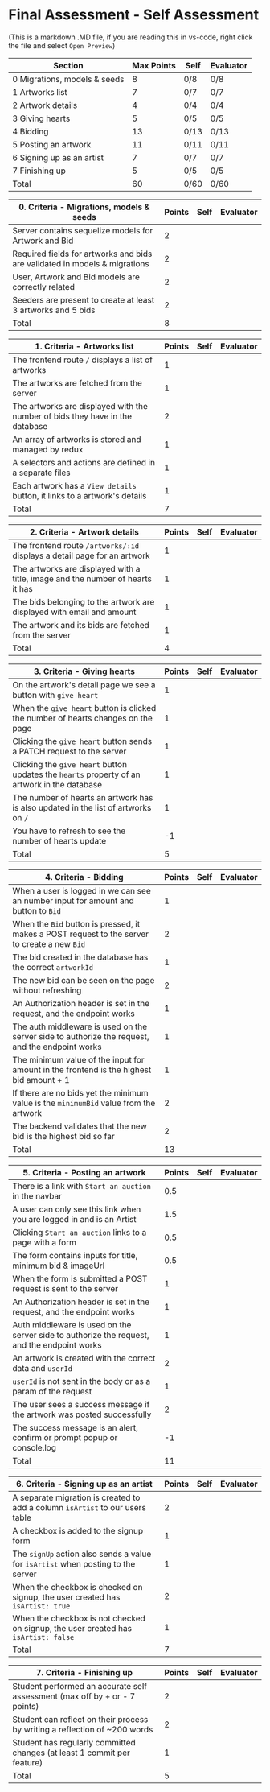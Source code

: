 # Final Assessment - Self Assessment

(This is a markdown .MD file, if you are reading this in vs-code, right click the file and select `Open Preview`)

| Section                      | Max Points | Self | Evaluator |
| ---------------------------- | ---------- | ---- | --------- |
| 0 Migrations, models & seeds | 8          | 0/8  | 0/8       |
| 1 Artworks list              | 7          | 0/7  | 0/7       |
| 2 Artwork details            | 4          | 0/4  | 0/4       |
| 3 Giving hearts              | 5          | 0/5  | 0/5       |
| 4 Bidding                    | 13         | 0/13 | 0/13      |
| 5 Posting an artwork         | 11         | 0/11 | 0/11      |
| 6 Signing up as an artist    | 7          | 0/7  | 0/7       |
| 7 Finishing up               | 5          | 0/5  | 0/5       |
| Total                        | 60         | 0/60 | 0/60      |

| 0. Criteria - Migrations, models & seeds                                   | Points | Self | Evaluator |
| -------------------------------------------------------------------------- | ------ | ---- | --------- |
| Server contains sequelize models for Artwork and Bid                       | 2      |      |           |
| Required fields for artworks and bids are validated in models & migrations | 2      |      |           |
| User, Artwork and Bid models are correctly related                         | 2      |      |           |
| Seeders are present to create at least 3 artworks and 5 bids               | 2      |      |           |
| Total                                                                      | 8      |      |           |

| 1. Criteria - Artworks list                                                  | Points | Self | Evaluator |
| ---------------------------------------------------------------------------- | ------ | ---- | --------- |
| The frontend route `/` displays a list of artworks                           | 1      |      |           |
| The artworks are fetched from the server                                     | 1      |      |           |
| The artworks are displayed with the number of bids they have in the database | 2      |      |           |
| An array of artworks is stored and managed by redux                          | 1      |      |           |
| A selectors and actions are defined in a separate files                      | 1      |      |           |
| Each artwork has a `View details` button, it links to a artwork's details    | 1      |      |           |
| Total                                                                        | 7      |      |           |

| 2. Criteria - Artwork details                                                  | Points | Self | Evaluator |
| ------------------------------------------------------------------------------ | ------ | ---- | --------- |
| The frontend route `/artworks/:id` displays a detail page for an artwork       | 1      |      |           |
| The artworks are displayed with a title, image and the number of hearts it has | 1      |      |           |
| The bids belonging to the artwork are displayed with email and amount          | 1      |      |           |
| The artwork and its bids are fetched from the server                           | 1      |      |           |
| Total                                                                          | 4      |      |           |

| 3. Criteria - Giving hearts                                                                  | Points | Self | Evaluator |
| -------------------------------------------------------------------------------------------- | ------ | ---- | --------- |
| On the artwork's detail page we see a button with `give heart`                               | 1      |      |           |
| When the `give heart` button is clicked the number of hearts changes on the page             | 1      |      |           |
| Clicking the `give heart` button sends a PATCH request to the server                         | 1      |      |           |
| Clicking the `give heart` button updates the `hearts` property of an artwork in the database | 1      |      |           |
| The number of hearts an artwork has is also updated in the list of artworks on `/`           | 1      |      |           |
| You have to refresh to see the number of hearts update                                       | -1     |      |           |
| Total                                                                                        | 5      |      |           |

| 4. Criteria - Bidding                                                                           | Points | Self | Evaluator |
| ----------------------------------------------------------------------------------------------- | ------ | ---- | --------- |
| When a user is logged in we can see an number input for amount and button to `Bid`              | 1      |      |           |
| When the `Bid` button is pressed, it makes a POST request to the server to create a new `Bid`   | 2      |      |           |
| The bid created in the database has the correct `artworkId`                                     | 1      |      |           |
| The new bid can be seen on the page without refreshing                                          | 2      |      |           |
| An Authorization header is set in the request, and the endpoint works                           | 1      |      |           |
| The auth middleware is used on the server side to authorize the request, and the endpoint works | 1      |      |           |
| The minimum value of the input for amount in the frontend is the highest bid amount + 1         | 1      |      |           |
| If there are no bids yet the minimum value is the `minimumBid` value from the artwork           | 2      |      |           |
| The backend validates that the new bid is the highest bid so far                                | 2      |      |           |
| Total                                                                                           | 13     |      |           |

| 5. Criteria - Posting an artwork                                                            | Points | Self | Evaluator |
| ------------------------------------------------------------------------------------------- | ------ | ---- | --------- |
| There is a link with `Start an auction` in the navbar                                       | 0.5    |      |           |
| A user can only see this link when you are logged in and is an Artist                       | 1.5    |      |           |
| Clicking `Start an auction` links to a page with a form                                     | 0.5    |      |           |
| The form contains inputs for title, minimum bid & imageUrl                                  | 0.5    |      |           |
| When the form is submitted a POST request is sent to the server                             | 1      |      |           |
| An Authorization header is set in the request, and the endpoint works                       | 1      |      |           |
| Auth middleware is used on the server side to authorize the request, and the endpoint works | 1      |      |           |
| An artwork is created with the correct data and `userId`                                    | 2      |      |           |
| `userId` is not sent in the body or as a param of the request                               | 1      |      |           |
| The user sees a success message if the artwork was posted successfully                      | 2      |      |           |
| The success message is an alert, confirm or prompt popup or console.log                     | -1     |      |           |
| Total                                                                                       | 11     |      |           |

| 6. Criteria - Signing up as an artist                                              | Points | Self | Evaluator |
| ---------------------------------------------------------------------------------- | ------ | ---- | --------- |
| A separate migration is created to add a column `isArtist` to our users table      | 2      |      |           |
| A checkbox is added to the signup form                                             | 1      |      |           |
| The `signUp` action also sends a value for `isArtist` when posting to the server   | 1      |      |           |
| When the checkbox is checked on signup, the user created has `isArtist: true`      | 2      |      |           |
| When the checkbox is not checked on signup, the user created has `isArtist: false` | 1      |      |           |
| Total                                                                              | 7      |      |           |

| 7. Criteria - Finishing up                                                 | Points | Self | Evaluator |
| -------------------------------------------------------------------------- | ------ | ---- | --------- |
| Student performed an accurate self assessment (max off by + or - 7 points) | 2      |      |           |
| Student can reflect on their process by writing a reflection of ~200 words | 2      |      |           |
| Student has regularly committed changes (at least 1 commit per feature)    | 1      |      |           |
| Total                                                                      | 5      |      |           |
